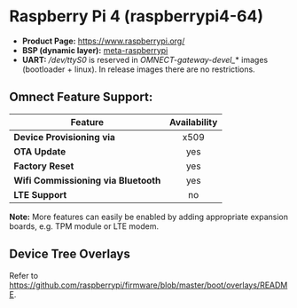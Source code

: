 # Raspberry Pi 4 (raspberrypi4-64)

- **Product Page:** https://www.raspberrypi.org/
- **BSP (dynamic layer):** [meta-raspberrypi](https://github.com/agherzan/meta-raspberrypi.git)
- **UART:** */dev/ttyS0* is reserved in *OMNECT-gateway-devel_** images (bootloader + linux). In release images there are no restrictions.

## Omnect Feature Support:

| Feature | Availability |
| ------------------------------------ | :-------------: |
| **Device Provisioning via**          | x509            |
| **OTA Update**                       | yes             |
| **Factory Reset**                    | yes             |
| **Wifi Commissioning via Bluetooth** | yes             |
| **LTE Support**                      | no              |

**Note:** More features can easily be enabled by adding appropriate expansion boards, e.g. TPM module or LTE modem.

## Device Tree Overlays

Refer to https://github.com/raspberrypi/firmware/blob/master/boot/overlays/README.
